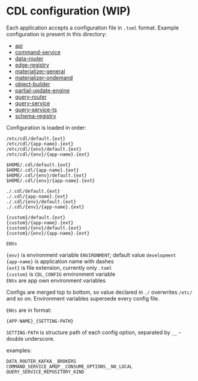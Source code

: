 # CDL configuration (WIP)

Each application accepts a configuration file in `.toml` format.
Example configuration is present in this directory:

* [api](./api.md)
* [command-service](./command-service.md)
* [data-router](./data-router.md)
* [edge-registry](./edge-registry.md)
* [materializer-general](./materializer-general.md)
* [materializer-ondemand](./materializer-ondemand.md)
* [object-builder](./object-builder.md)
* [partial-update-engine](./partial-update-engine.md)
* [query-router](./query-router.md)
* [query-service](./query-service.md)
* [query-service-ts](./query-service-ts.md)
* [schema-registry](./schema-registry.md)

Configuration is loaded in order:

```
/etc/cdl/default.{ext}
/etc/cdl/{app-name}.{ext}
/etc/cdl/{env}/default.{ext}
/etc/cdl/{env}/{app-name}.{ext}

$HOME/.cdl/default.{ext}
$HOME/.cdl/{app-name}.{ext}
$HOME/.cdl/{env}/default.{ext}
$HOME/.cdl/{env}/{app-name}.{ext}

./.cdl/default.{ext}
./.cdl/{app-name}.{ext}
./.cdl/{env}/default.{ext}
./.cdl/{env}/{app-name}.{ext}

{custom}/default.{ext}
{custom}/{app-name}.{ext}
{custom}/{env}/default.{ext}
{custom}/{env}/{app-name}.{ext}

ENVs
```

`{env}` is environment variable `ENVIRONMENT`; default value `development`  
`{app-name}` is application name with dashes  
`{ext}` is file extension, currently only `.toml`  
`{custom}` is `CDL_CONFIG` environment variable  
`ENVs` are app own environment variables

Configs are merged top to bottom, so value declared in `./` overwrites `/etc/` and so on.
Environment variables supersede every config file.

`ENVs` are in format:
```
{APP-NAME}_{SETTING-PATH}
```

`SETTING-PATH` is structure path of each config option, separated by `__` - double underscore.

examples:

```
DATA_ROUTER_KAFKA__BROKERS
COMMAND_SERVICE_AMQP__CONSUME_OPTIONS__NO_LOCAL
QUERY_SERVICE_REPOSITORY_KIND
```
